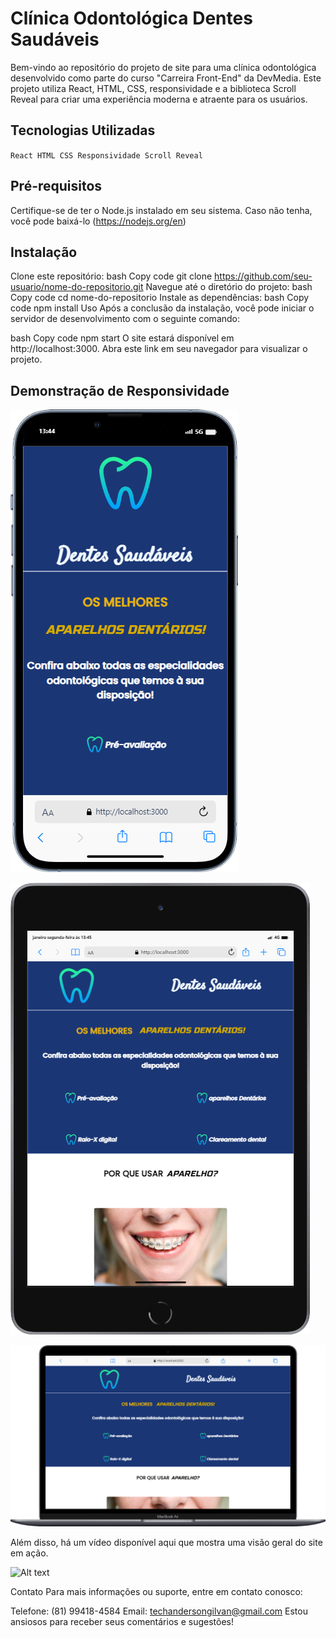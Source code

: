 
# Clínica Odontológica Dentes Saudáveis  

Bem-vindo ao repositório do projeto de site para uma clínica odontológica desenvolvido como parte do curso "Carreira Front-End" da DevMedia. Este projeto utiliza React, HTML, CSS, responsividade e a biblioteca Scroll Reveal para criar uma experiência moderna e atraente para os usuários.

## Tecnologias Utilizadas
``React
HTML
CSS
Responsividade
Scroll Reveal``

## Pré-requisitos
Certifique-se de ter o Node.js instalado em seu sistema. Caso não tenha, você pode baixá-lo (https://nodejs.org/en)

## Instalação
Clone este repositório:
bash
Copy code
git clone https://github.com/seu-usuario/nome-do-repositorio.git
Navegue até o diretório do projeto:
bash
Copy code
cd nome-do-repositorio
Instale as dependências:
bash
Copy code
npm install
Uso
Após a conclusão da instalação, você pode iniciar o servidor de desenvolvimento com o seguinte comando:

bash
Copy code
npm start
O site estará disponível em http://localhost:3000. Abra este link em seu navegador para visualizar o projeto.

## Demonstração de Responsividade

![Alt text](<public/img/mobile (6).png>)

![Alt text](<public/img/mobile (7).png>)

![Alt text](<public/img/mobile (8).png>)

Além disso, há um vídeo disponível aqui que mostra uma visão geral do site em ação.

![Alt text](public/img/mobile.gif)




Contato
Para mais informações ou suporte, entre em contato conosco:

Telefone: (81) 99418-4584
Email: techandersongilvan@gmail.com
Estou ansiosos para receber seus comentários e sugestões! 